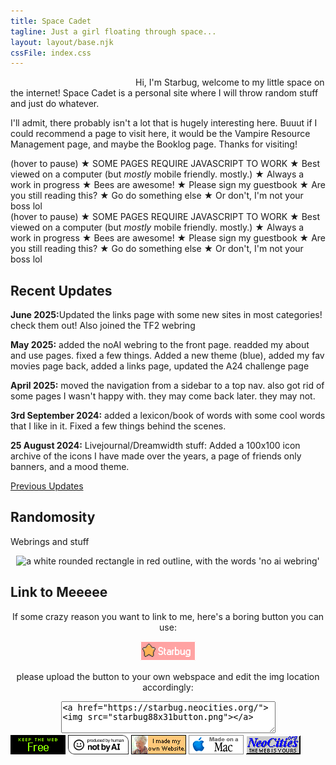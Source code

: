 ```yaml
---
title: Space Cadet
tagline: Just a girl floating through space...
layout: layout/base.njk
cssFile: index.css
---
```


<img src="images/siteimgs/girlme.png" alt="" style="float:left; margin: 0 10px 10px 10px;" width="180">

<p>Hi, I'm <rainbow-text>Starbug</rainbow-text>, welcome to my little space on the internet! Space Cadet is a personal site where I will throw random stuff and just do whatever. </p>
<p>I'll admit, there probably isn't a lot that is hugely interesting here. Buuut if I could recommend a page to visit here, it would be the Vampire Resource Management page, and maybe the Booklog page. Thanks for visiting!</p>

<div style="clear:both;"></div>


<div id="warning">

  <div class="marqueewarning">
  <div class="marquee">(hover to pause) ★ SOME PAGES REQUIRE JAVASCRIPT TO WORK ★ Best viewed on a computer (but <i>mostly</i> mobile friendly. mostly.) ★ Always a work in progress ★ Bees are awesome! ★ Please sign my guestbook ★  Are you still reading this? ★ Go do something else ★ Or don't, I'm not your boss lol </div>  
  <div class="marquee">(hover to pause) ★ SOME PAGES REQUIRE JAVASCRIPT TO WORK ★ Best viewed on a computer (but <i>mostly</i> mobile friendly. mostly.) ★ Always a work in progress ★ Bees are awesome! ★ Please sign my guestbook ★  Are you still reading this? ★ Go do something else ★ Or don't, I'm not your boss lol </div>  
  </div>

</div>

<div style="clear:both;"></div>

<div class="frontpage">
<div class="updatebox">
<h2>Recent Updates</h2>
<p><strong>June 2025:</strong>Updated the links page with some new sites in most categories! check them out! Also joined the TF2 webring</p>
<p><strong>May 2025:</strong> added the noAI webring to the front page. readded my about and use pages. fixed a few things. Added a new theme (blue), added my fav movies page back, added a links page, updated the A24 challenge page</p>
<p><strong>April 2025:</strong> moved the navigation from a sidebar to a top nav. also got rid of some pages I wasn't happy with. they may come back later. they may not. </p>
<p><strong>3rd September 2024:</strong> added a lexicon/book of words with some cool words that I like in it. Fixed a few things behind the scenes.</p>
<p><strong>25 August 2024:</strong> Livejournal/Dreamwidth stuff: Added a 100x100 icon archive of the icons I have made over the years, a page of friends only banners, and a mood theme.</p>
<p><a href="changelog.html">Previous Updates</a></p>
</div>
<div class="todobox">
<h2>Randomosity</h2>
<p>Webrings and stuff</p>
<!-- TF2 Webring -->
<div id='fortring'>
  <script src="https://tfortring.neocities.org/fortring/onionring-variables.js"></script>
  <script src="https://tfortring.neocities.org/fortring/onionring-widget.js"></script>
</div>
<!--No AI Webring-->
<div style="text-align: center;">
<map name="noaimini2">
<area href="https://baccyflap.com/noai" target="_blank" shape="rect" coords="5,3,83,14" alt="no ai webring" title="no ai webring">
<area href="https://baccyflap.com/noai/?prv&s=spc" target="_top" shape="rect" coords="5,16,16,26" alt="previous" title="previous">
<area href="https://baccyflap.com/noai/?rnd" target="_top" shape="rect" coords="38,16,51,27" alt="random" title="random">
<area href="https://baccyflap.com/noai/?nxt&s=spc" target="_top" shape="rect" coords="72,16,83,26" alt="next" title="next">
</map>
<img usemap="#noaimini2" src="https://baccyflap.com/noai/miniwidget2.gif" alt="a white rounded rectangle in red outline, with the words 'no ai webring' ">
</div>
</div>
</div>
<div class="linkmebox">
  <h2>Link to Meeeee</h2>
   <p style="text-align: center;">If some crazy reason you want to link to me, here's a boring button you can use:</p>
<div style="text-align: center;">
   <img src="images/siteimgs/starbug88x31button.png" alt="small pink rectangular with a yellow star and the word Starbug in white">
   <p>please upload the button to your own webspace and edit the img location accordingly:</p>
<textarea rows="3" cols="40" label="codebox"><a href="https://starbug.neocities.org/"><img src="starbug88x31button.png"></a>
</textarea>
</div>
<div style="clear:both"></div>
</div>
<div id="frontpagebuttons">
<a href="https://yesterweb.org/no-to-web3/"> <img src="images/buttons/roly-saynotoweb3.gif" title="Say No To Web3!" alt=""></a>
<a href="https://notbyai.fyi"><img src="images/buttons/Produced-By-Human-Not-By-AI-Badge-white.gif" height="31" title="Powered by a human!" alt=""></a>
<a href="https://lu.tiny-universes.net/graphix.html"><img src="images/buttons/myownwebsite.gif" title="I built my own site and you can too!" alt=""></a>
<img src="images/buttons/macmade-wht.gif" title="Made with a Mac" alt="">
<!--<a href="https://jigsaw.w3.org/css-validator/check/referer"><img src="images/buttons/vcss.gif" title="Web Validated" alt="" /></a>-->
<a href="https://neocities.org/"><img src="images/buttons/neocities_button.gif" title="Hosted by Neocities" alt=""></a>
</div>